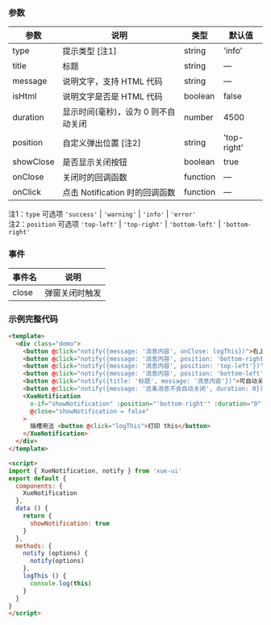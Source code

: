 ### 参数

| 参数           | 说明                                    | 类型    | 默认值
|----------------|----------------------------------------|---------|------------------
| type           | 提示类型 [注1]                         | string  | 'info'
| title          | 标题                                   | string  | —
| message        | 说明文字，支持 HTML 代码                | string   | —
| isHtml         | 说明文字是否是 HTML 代码                | boolean  | false
| duration       | 显示时间(毫秒)，设为 0 则不自动关闭      | number  | 4500
| position       | 自定义弹出位置 [注2]                    | string  | 'top-right'
| showClose      | 是否显示关闭按钮                        | boolean | true
| onClose        | 关闭时的回调函数                        | function | —
| onClick        | 点击 Notification 时的回调函数          | function | —

注1：`type` 可选项 `'success'` | `'warning'` | `'info'` | `'error'`   
注2：`position` 可选项 `'top-left'` | `'top-right'` | `'bottom-left'` | `'bottom-right'` 

### 事件

| 事件名   | 说明
|---------|----------------
| close   | 弹窗关闭时触发

### 示例完整代码

```html
<template>
  <div class="demo">
    <button @click="notify({message: '消息内容', onClose: logThis})">右上角</button>
    <button @click="notify({message: '消息内容', position: 'bottom-right'})">右下角</button>
    <button @click="notify({message: '消息内容', position: 'top-left'})">左上角</button>
    <button @click="notify({message: '消息内容', position: 'bottom-left'})">左下角</button>
    <button @click="notify({title: '标题', message: '消息内容'})">可自动关闭</button>
    <button @click="notify({message: '这条消息不会自动关闭', duration: 0})">不会自动关闭</button>
    <XueNotification
      v-if="showNotification" :position="'bottom-right'" :duration="0"
      @close="showNotification = false"
    >
      插槽用法 <button @click="logThis">打印 this</button>
    </XueNotification>
  </div>
</template>

<script>
import { XueNotification, notify } from 'xue-ui'
export default {
  components: {
    XueNotification
  },
  data () {
    return {
      showNotification: true
    }
  },
  methods: {
    notify (options) {
      notify(options)
    },
    logThis () {
      console.log(this)
    }
  }
}
</script>
```